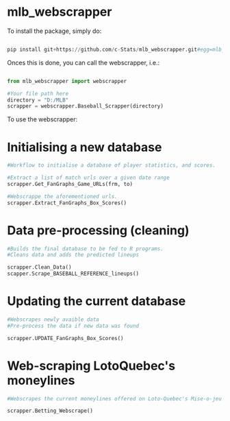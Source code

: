 # mlb_webscrapper

To install the package, simply do:

``` python

pip install git+https://github.com/c-Stats/mlb_webscrapper.git#egg=mlb_webscrapper

``` 

Onces this is done, you can call the webscrapper, i.e.:

``` python

from mlb_webscrapper import webscrapper

#Your file path here
directory = "D:/MLB"
scrapper = webscrapper.Baseball_Scrapper(directory)

``` 

To use the webscrapper:

# Initialising a new database

```python
#Workflow to initialise a database of player statistics, and scores.

#Extract a list of match urls over a given date range
scrapper.Get_FanGraphs_Game_URLs(frm, to)

#Webscrappe the aforementioned urls.
scrapper.Extract_FanGraphs_Box_Scores()
```

# Data pre-processing (cleaning)

```python
#Builds the final database to be fed to R programs.
#Cleans data and adds the predicted lineups

scrapper.Clean_Data()
scapper.Scrape_BASEBALL_REFERENCE_lineups()
```

# Updating the current database

```python
#Webscrapes newly avaible data
#Pre-process the data if new data was found

scrapper.UPDATE_FanGraphs_Box_Scores()
```

# Web-scraping LotoQuebec's moneylines

```python
#Webscrapes the current moneylines offered on Loto-Quebec's Mise-o-jeu gambling website.

scrapper.Betting_Webscrape()
```
